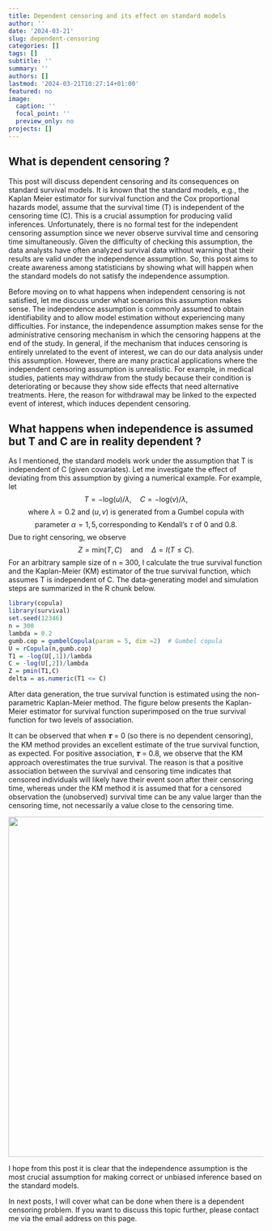 ```yaml
---
title: Dependent censoring and its effect on standard models 
author: ''
date: '2024-03-21'
slug: dependent-censoring
categories: []
tags: []
subtitle: ''
summary: ''
authors: []
lastmod: '2024-03-21T10:27:14+01:00'
featured: no
image:
  caption: ''
  focal_point: ''
  preview_only: no
projects: []
---
```


## What is dependent censoring ?

This post will discuss dependent censoring and its consequences on standard survival models. It is known that the standard models, e.g., the Kaplan Meier estimator for survival function and the Cox proportional hazards model, assume that the survival time (T) is independent of the censoring time (C). This is a crucial assumption for producing valid inferences. Unfortunately, there is no formal test for the independent censoring assumption since we never observe survival time and censoring time simultaneously. Given the difficulty of checking this assumption, the data analysts have often analyzed survival data without warning that their results are valid under the independence assumption. So, this post aims to create awareness among statisticians by showing what will happen when the standard models do not satisfy the independence assumption.


Before moving on to what happens when independent censoring is not satisfied, let me discuss under what scenarios this assumption makes sense. The independence assumption is commonly assumed to obtain identifiability and to allow model estimation without experiencing many difficulties. For instance, the independence assumption makes sense for the administrative censoring mechanism in which the censoring happens at the end of the study. In general, if the mechanism that induces
censoring is entirely unrelated to the event of interest,  we can do our data analysis under this assumption. However, there are many practical applications where the independent censoring assumption is unrealistic. For example, in medical studies, patients may withdraw from the
study because their condition is deteriorating or because they show side effects that need alternative treatments. Here, the reason for withdrawal may be linked to the expected event of interest, which induces dependent censoring. 

## What happens when independence is assumed but T and C are in reality dependent  ?

As I mentioned, the standard models work under the assumption that T is independent of C (given covariates). Let me investigate the effect of deviating from this assumption by giving a numerical example. For example, let 
$$
T = -\text{log}(u)/\lambda, \quad C = -\text{log}(v)/\lambda,
$$ 
$$
\mbox{where } \lambda = 0.2  \mbox{  and  } (u,v) \mbox{  is generated from a Gumbel copula with}
$$ 
$$
 \mbox{ parameter }
\alpha = 1, 5, \mbox {corresponding to  Kendall's } \tau \mbox{ of 0 and 0.8.    }
$$ 
Due to right censoring, we observe 
$$
Z = \mbox{min} (T,C) \quad \mbox{and} \quad \Delta = I(T \le C). 
$$
For an arbitrary sample size of n = 300, I calculate the true survival function and the Kaplan-Meier (KM) estimator of the true survival function, which assumes T is independent of C. The data-generating model and simulation steps are summarized in the R chunk below. 



```r
library(copula)
library(survival)
set.seed(12346)
n = 300
lambda = 0.2
gumb.cop = gumbelCopula(param = 5, dim =2)  # Gumbel copula
U = rCopula(n,gumb.cop)
T1 = -log(U[,1])/lambda
C = -log(U[,2])/lambda
Z = pmin(T1,C)
delta = as.numeric(T1 <= C)
```




After data generation, the true survival function is estimated using the non-parametric Kaplan-Meier method.  The figure below presents the Kaplan-Meier estimator for survival function
superimposed on the true survival function for two levels of association. 

It can be observed that when 𝝉 = 0 (so there is no dependent censoring),
the KM method provides an excellent estimate of the true survival function, as expected. For positive association, 𝝉 = 0.8, we observe that the KM approach overestimates the true survival. The reason is that a positive association between the survival and censoring time indicates that censored individuals will likely have their event soon after their censoring time, whereas under the KM method it is assumed that for a censored observation the (unobserved) survival time can be any value larger than the censoring time, not necessarily a value close to the censoring time. 

<img src="{{< blogdown/postref >}}index_files/figure-html/unnamed-chunk-3-1.png" width="672" />

I hope from this post it is clear that the independence
assumption is the most crucial assumption for making correct or unbiased
inference based on the standard models.

In next posts, I will cover what can be done when there is a dependent censoring problem. If you want to discuss this topic further, please contact me via the email address on this page. 




<!--
This very important assumption is usually overlooked by practitioners and completely ignored as if this assumption is not needed to make valid inferences.   

-->



